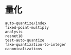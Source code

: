 # 量化

```{toctree}
auto-quantize/index
fixed-point-multiply
analysis
resnet18
test-auto-quantize
fake-quantization-to-integer
canonicalizations
```
